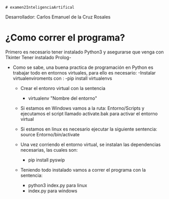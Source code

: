     # examen2InteligenciaArtifical
Desarrollador: Carlos Emanuel de la Cruz Rosales

# ¿Como correr el programa?

Primero es necesario tener instalado Python3 y asegurarse que venga con Tkinter
Tener instalado Prolog-
   
- Como se sabe, una buena practica de programación en Python es trabajar todo en entornos virtuales, para ello es necesario:
   -Instalar virtualenviroments con :
      -pip install virtualenvs
  
  - Crear el entonro virtual con la sentencia 
    - virtualenv "Nombre del entorno"
 
  - Si estamos en Windows vamos a la ruta: Entorno/Scripts y ejecutamos el script llamado activate.bak para activar el entorno    virtual
  
  - Si estamos en linux es necesario ejecutar la siguiente sentencia: source Entorno/bin/activate
  
  - Una vez corriendo el entorno virtual, se instalan las dependencias necesarias, las cuales son:
  
    - pip install pyswip 
    
  - Teniendo todo instalado vamos a correr el programa con la sentencia:
      - python3 index.py para linux
      - index.py para windows
   
